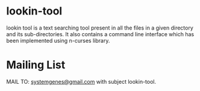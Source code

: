 # lookin-tool
lookin tool is a text searching tool present in all the files in a given directory and its sub-directories. It also contains a command line interface which has been implemented using n-curses library.

# Mailing List
MAIL TO: systemgenes@gmail.com with subject lookin-tool.
